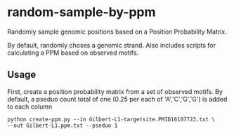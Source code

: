 # random-sample-by-ppm
Randomly sample genomic positions based on a Position Probability Matrix.  

By default, randomly choses a genomic strand.  Also includes scripts for calculating a
PPM based on observed motifs.




## Usage ##

First, create a position probability matrix from a set of observed motifs.  By default,
a pseduo count total of one (0.25 per each of 'A','C','G','G') is added to each column

```
python create-ppm.py --in Gilbert-L1-targetsite.PMID16107723.txt \
--out Gilbert-L1.ppm.txt --pseduo 1
```